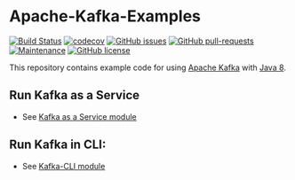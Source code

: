 # Apache-Kafka-Examples

[![Build Status](https://travis-ci.com/wilmol/Apache-Kafka-Examples.svg?branch=master)](https://travis-ci.com/wilmol/Apache-Kafka-Examples) 
[![codecov](https://codecov.io/gh/wilmol/Apache-Kafka-Examples/branch/master/graph/badge.svg)](https://codecov.io/gh/wilmol/Apache-Kafka-Examples)
[![GitHub issues](https://img.shields.io/github/issues/wilmol/Apache-Kafka-Examples.svg)](https://github.com/wilmol/Apache-Kafka-Examples/issues)
[![GitHub pull-requests](https://img.shields.io/github/issues-pr/wilmol/Apache-Kafka-Examples.svg)](https://github.com/wilmol/Apache-Kafka-Examples/pulls/)
[![Maintenance](https://img.shields.io/badge/Maintained%3F-yes-green.svg)](https://github.com/wilmol/Apache-Kafka-Examples/graphs/commit-activity)
[![GitHub license](https://img.shields.io/github/license/wilmol/Apache-Kafka-Examples.svg)](https://github.com/wilmol/Apache-Kafka-Examples/blob/master/LICENSE)

This repository contains example code for using [Apache Kafka](https://kafka.apache.org/) with [Java 8](https://docs.aws.amazon.com/corretto/latest/corretto-8-ug/what-is-corretto-8.html).

## Run Kafka as a Service
- See [Kafka as a Service module](kafka-as-a-service)

## Run Kafka in CLI:
- See [Kafka-CLI module](kafka-cli)
